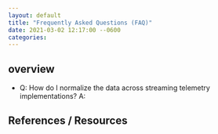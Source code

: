 ```yaml
---
layout: default
title: "Frequently Asked Questions (FAQ)"
date: 2021-03-02 12:17:00 --0600
categories:
---
```


## overview

- Q: How do I normalize the data across streaming telemetry implementations?
  A:

## References / Resources

